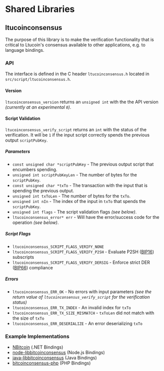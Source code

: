 Shared Libraries
================

## ltucoinconsensus

The purpose of this library is to make the verification functionality that is critical to Ltucoin's consensus available to other applications, e.g. to language bindings.

### API

The interface is defined in the C header `ltucoinconsensus.h` located in  `src/script/ltucoinconsensus.h`.

#### Version

`ltucoinconsensus_version` returns an `unsigned int` with the the API version *(currently at an experimental `0`)*.

#### Script Validation

`ltucoinconsensus_verify_script` returns an `int` with the status of the verification. It will be `1` if the input script correctly spends the previous output `scriptPubKey`.

##### Parameters
- `const unsigned char *scriptPubKey` - The previous output script that encumbers spending.
- `unsigned int scriptPubKeyLen` - The number of bytes for the `scriptPubKey`.
- `const unsigned char *txTo` - The transaction with the input that is spending the previous output.
- `unsigned int txToLen` - The number of bytes for the `txTo`.
- `unsigned int nIn` - The index of the input in `txTo` that spends the `scriptPubKey`.
- `unsigned int flags` - The script validation flags *(see below)*.
- `ltucoinconsensus_error* err` - Will have the error/success code for the operation *(see below)*.

##### Script Flags
- `ltucoinconsensus_SCRIPT_FLAGS_VERIFY_NONE`
- `ltucoinconsensus_SCRIPT_FLAGS_VERIFY_P2SH` - Evaluate P2SH ([BIP16](https://github.com/bitcoin/bips/blob/master/bip-0016.mediawiki)) subscripts
- `ltucoinconsensus_SCRIPT_FLAGS_VERIFY_DERSIG` - Enforce strict DER ([BIP66](https://github.com/bitcoin/bips/blob/master/bip-0066.mediawiki)) compliance

##### Errors
- `ltucoinconsensus_ERR_OK` - No errors with input parameters *(see the return value of `ltucoinconsensus_verify_script` for the verification status)*
- `ltucoinconsensus_ERR_TX_INDEX` - An invalid index for `txTo`
- `ltucoinconsensus_ERR_TX_SIZE_MISMATCH` - `txToLen` did not match with the size of `txTo`
- `ltucoinconsensus_ERR_DESERIALIZE` - An error deserializing `txTo`

### Example Implementations
- [NBitcoin](https://github.com/NicolasDorier/NBitcoin/blob/master/NBitcoin/Script.cs#L814) (.NET Bindings)
- [node-libbitcoinconsensus](https://github.com/bitpay/node-libbitcoinconsensus) (Node.js Bindings)
- [java-libbitcoinconsensus](https://github.com/dexX7/java-libbitcoinconsensus) (Java Bindings)
- [bitcoinconsensus-php](https://github.com/Bit-Wasp/bitcoinconsensus-php) (PHP Bindings)
